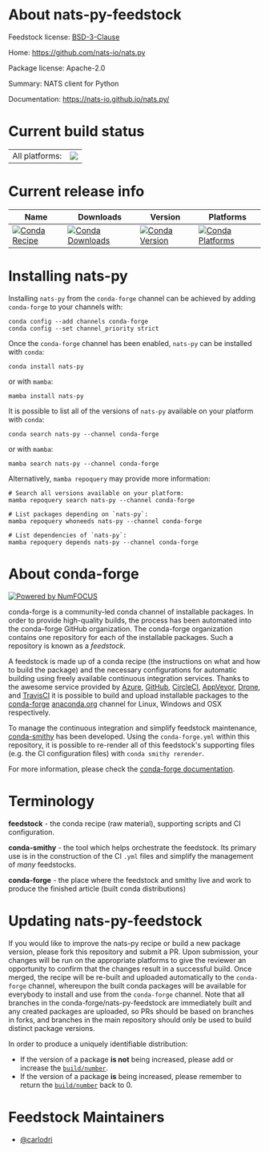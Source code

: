 About nats-py-feedstock
=======================

Feedstock license: [BSD-3-Clause](https://github.com/conda-forge/nats-py-feedstock/blob/main/LICENSE.txt)

Home: https://github.com/nats-io/nats.py

Package license: Apache-2.0

Summary: NATS client for Python

Documentation: https://nats-io.github.io/nats.py/

Current build status
====================


<table><tr><td>All platforms:</td>
    <td>
      <a href="https://dev.azure.com/conda-forge/feedstock-builds/_build/latest?definitionId=22387&branchName=main">
        <img src="https://dev.azure.com/conda-forge/feedstock-builds/_apis/build/status/nats-py-feedstock?branchName=main">
      </a>
    </td>
  </tr>
</table>

Current release info
====================

| Name | Downloads | Version | Platforms |
| --- | --- | --- | --- |
| [![Conda Recipe](https://img.shields.io/badge/recipe-nats--py-green.svg)](https://anaconda.org/conda-forge/nats-py) | [![Conda Downloads](https://img.shields.io/conda/dn/conda-forge/nats-py.svg)](https://anaconda.org/conda-forge/nats-py) | [![Conda Version](https://img.shields.io/conda/vn/conda-forge/nats-py.svg)](https://anaconda.org/conda-forge/nats-py) | [![Conda Platforms](https://img.shields.io/conda/pn/conda-forge/nats-py.svg)](https://anaconda.org/conda-forge/nats-py) |

Installing nats-py
==================

Installing `nats-py` from the `conda-forge` channel can be achieved by adding `conda-forge` to your channels with:

```
conda config --add channels conda-forge
conda config --set channel_priority strict
```

Once the `conda-forge` channel has been enabled, `nats-py` can be installed with `conda`:

```
conda install nats-py
```

or with `mamba`:

```
mamba install nats-py
```

It is possible to list all of the versions of `nats-py` available on your platform with `conda`:

```
conda search nats-py --channel conda-forge
```

or with `mamba`:

```
mamba search nats-py --channel conda-forge
```

Alternatively, `mamba repoquery` may provide more information:

```
# Search all versions available on your platform:
mamba repoquery search nats-py --channel conda-forge

# List packages depending on `nats-py`:
mamba repoquery whoneeds nats-py --channel conda-forge

# List dependencies of `nats-py`:
mamba repoquery depends nats-py --channel conda-forge
```


About conda-forge
=================

[![Powered by
NumFOCUS](https://img.shields.io/badge/powered%20by-NumFOCUS-orange.svg?style=flat&colorA=E1523D&colorB=007D8A)](https://numfocus.org)

conda-forge is a community-led conda channel of installable packages.
In order to provide high-quality builds, the process has been automated into the
conda-forge GitHub organization. The conda-forge organization contains one repository
for each of the installable packages. Such a repository is known as a *feedstock*.

A feedstock is made up of a conda recipe (the instructions on what and how to build
the package) and the necessary configurations for automatic building using freely
available continuous integration services. Thanks to the awesome service provided by
[Azure](https://azure.microsoft.com/en-us/services/devops/), [GitHub](https://github.com/),
[CircleCI](https://circleci.com/), [AppVeyor](https://www.appveyor.com/),
[Drone](https://cloud.drone.io/welcome), and [TravisCI](https://travis-ci.com/)
it is possible to build and upload installable packages to the
[conda-forge](https://anaconda.org/conda-forge) [anaconda.org](https://anaconda.org/)
channel for Linux, Windows and OSX respectively.

To manage the continuous integration and simplify feedstock maintenance,
[conda-smithy](https://github.com/conda-forge/conda-smithy) has been developed.
Using the ``conda-forge.yml`` within this repository, it is possible to re-render all of
this feedstock's supporting files (e.g. the CI configuration files) with ``conda smithy rerender``.

For more information, please check the [conda-forge documentation](https://conda-forge.org/docs/).

Terminology
===========

**feedstock** - the conda recipe (raw material), supporting scripts and CI configuration.

**conda-smithy** - the tool which helps orchestrate the feedstock.
                   Its primary use is in the construction of the CI ``.yml`` files
                   and simplify the management of *many* feedstocks.

**conda-forge** - the place where the feedstock and smithy live and work to
                  produce the finished article (built conda distributions)


Updating nats-py-feedstock
==========================

If you would like to improve the nats-py recipe or build a new
package version, please fork this repository and submit a PR. Upon submission,
your changes will be run on the appropriate platforms to give the reviewer an
opportunity to confirm that the changes result in a successful build. Once
merged, the recipe will be re-built and uploaded automatically to the
`conda-forge` channel, whereupon the built conda packages will be available for
everybody to install and use from the `conda-forge` channel.
Note that all branches in the conda-forge/nats-py-feedstock are
immediately built and any created packages are uploaded, so PRs should be based
on branches in forks, and branches in the main repository should only be used to
build distinct package versions.

In order to produce a uniquely identifiable distribution:
 * If the version of a package **is not** being increased, please add or increase
   the [``build/number``](https://docs.conda.io/projects/conda-build/en/latest/resources/define-metadata.html#build-number-and-string).
 * If the version of a package **is** being increased, please remember to return
   the [``build/number``](https://docs.conda.io/projects/conda-build/en/latest/resources/define-metadata.html#build-number-and-string)
   back to 0.

Feedstock Maintainers
=====================

* [@carlodri](https://github.com/carlodri/)

